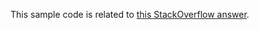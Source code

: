 This sample code is related to [this StackOverflow answer](https://stackoverflow.com/a/58022400/3899431).
